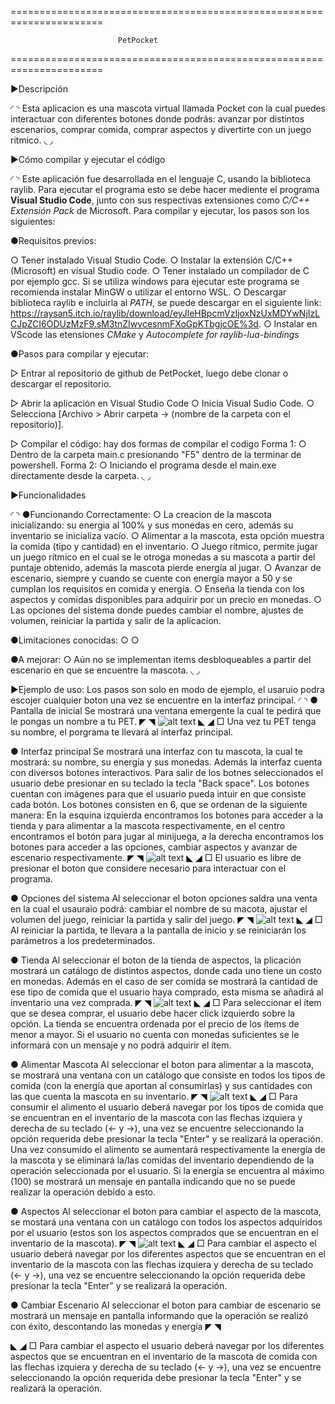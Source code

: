 ======================================================================

                            PetPocket

======================================================================

▶Descripción

◜                                                                                                         ◝
 Esta aplicacion es una mascota virtual llamada Pocket con la cual puedes interactuar con diferentes botones 
 donde podrás: avanzar por distintos escenarios, comprar comida, comprar aspectos y divertirte con un juego ritmico. 
◟                                                                                                         ◞

▶Cómo compilar y ejecutar el código

◜                                                                                                                       ◝
 Este aplicación fue desarrollada en el lenguaje C, usando la biblioteca raylib. Para ejecutar el programa esto se debe hacer mediente el  programa **Visual Studio Code**, junto con sus respectivas extensiones como *C/C++ Extensión Pack* de Microsoft. Para compilar y ejecutar, los pasos son los siguientes:

 ●Requisitos previos:
  
  ○ Tener instalado Visual Studio Code.
  ○ Instalar la extensión C/C++ (Microsoft) en visual Studio code.
  ○ Tener instalado un compilador de C por ejemplo gcc.
    Si se utiliza windows para ejecutar este programa
    se recomienda instalar MinGW o utilizar el entorno WSL.
  ○ Descargar biblioteca raylib e incluirla al *PATH*, se puede descargar en el siguiente link: https://raysan5.itch.io/raylib/download/eyJleHBpcmVzIjoxNzUxMDYwNjIzLCJpZCI6ODUzMzF9.sM3tnZIwvcesnmFXoGpKTbgjcOE%3d.
  ○ Instalar en VScode las etensiones *CMake* y *Autocomplete for raylib-lua-bindings*

 ●Pasos para compilar y ejecutar:

  ▷ Entrar al repositorio de github de PetPocket, luego debe clonar o descargar el repositorio.

  ▷ Abrir la aplicación en Visual Studio Code
   ○ Inicia Visual Sudio Code.
   ○ Selecciona [Archivo > Abrir carpeta -> (nombre de la carpeta con el repositorio)].

  ▷ Compilar el código: hay dos formas de compilar el codigo
    Forma 1:
    ○ Dentro de la carpeta main.c presionando "F5" dentro de la terminar de powershell.
    Forma 2:
    ○ Iniciando el programa desde el main.exe directamente desde la carpeta.
◟                                                                                                                       ◞

▶Funcionalidades

◜                                                                                                                                ◝
 ●Funcionando Correctamente:
  ○ La creacion de la mascota inicializando: su energia al 100% y sus monedas en cero, además su inventario se inicializa vacío.
  ○ Alimentar a la mascota, esta opción muestra la comida (tipo y cantidad) en el inventario.
  ○ Juego ritmico, permite jugar un juego rítmico en el cual se le otroga monedas a su mascota a partir del puntaje obtenido, además la mascota pierde energía al jugar.
  ○ Avanzar de escenario, siempre y cuando se cuente con energía mayor a 50 y se cumplan los requisitos en comida y energía.
  ○ Enseña la tienda con los aspectos y comidas disponibles para adquirir por un precio en monedas.
  ○ Las opciones del sistema donde puedes cambiar el nombre, ajustes de volumen, reiniciar la partida y salir de la aplicacion.

 ●Limitaciones conocidas:
  ○ 
  ○ 
 
 ●A mejorar:
  ○ Aún no se implementan items desbloqueables a partir del escenario en que se encuentre la mascota.
◟                                                                                                                                ◞

▶Ejemplo de uso:
Los pasos son solo en modo de ejemplo, el usaruio podra escojer cualquier boton una vez se encuentre en la interfaz principal.
◜                                                                                                                                       ◝
 ● Pantalla de inicial
 Se mostrará una ventana emergente la cual te pedirá que le pongas un nombre a tu PET.
 ◤                                                             ◥
  ![alt text](<Pantalla inicial.PNG>)
 ◣                                                             ◢
 □ Una vez tu PET tenga su nombre, el porgrama te llevará al interfaz principal.

 ● Interfaz principal
 Se mostrará una interfaz con tu mascota, la cual te mostrará: su nombre, su energía y sus monedas. Además la interfaz cuenta con diversos botones interactivos. Para salir de los botnes seleccionados el usuario debe presionar en su teclado la tecla "Back space". Los botones cuentan con imágenes para que el usuario pueda intuir en que consiste cada botón. Los botones consisten en 6, que se ordenan de la siguiente manera: En la esquina izquierda encontramos los botones para acceder a la tienda y para alimentar a la mascota respectivamente, en el centro encontramos el botón para jugar al minijuega, a la derecha encontramos los botones para acceder a las opciones, cambiar aspectos y avanzar de escenario respectivamente.
 ◤                                                                  ◥
  ![alt text](<interfaz principal.PNG>)
 ◣                                                                  ◢
 □ El usuario es libre de presionar el boton que considere necesario para interactuar con el programa. 

 ● Opciones del sistema
 Al seleccionar el boton opciones saldra una venta en la cual el usauraio podrá: cambiar el nombre de su macota, ajustar el volumen del juego, reiniciar la partida y salir del juego. 
 ◤                                                                                ◥
  ![alt text](<configuraciones del sistema.PNG>)
 ◣                                                                                ◢
 □ Al reiniciar la partida, te llevara a la pantalla de inicio y se reiniciarán los parámetros a los predeterminados.

 ● Tienda
 Al seleccionar el boton de la tienda de aspectos, la plicación mostrará un catálogo de distintos aspectos, donde cada uno tiene un costo en monedas. Además en el caso de ser comida se mostrará la cantidad de ese tipo de comida que el usuario haya comprado, esta misma se añadirá al inventario una vez comprada.
 ◤                                                                  ◥
  ![alt text](tienda.PNG)
 ◣                                                                  ◢
 □ Para seleccionar el ítem que se desea comprar, el usuario debe hacer click izquierdo sobre la opción. La tienda se encuentra ordenada por el precio de los ítems de menor a mayor. Si el usuario no cuenta con monedas suficientes se le informará con un mensaje y no podrá adquirir el ítem.

● Alimentar Mascota
 Al seleccionar el boton para alimentar a la mascota, se mostrará una ventana con un catálogo que consiste en todos los tipos de comida (con la energía que aportan al consumirlas) y sus cantidades con las que cuenta la mascota en su inventario.
 ◤                                                      ◥
  ![alt text](Comida.PNG)
 ◣                                                      ◢
 □ Para consumir el alimento el usuario deberá navegar por los tipos de comida que se encuentran en el inventario de la mascota con las flechas izquiera y derecha  de su teclado (<- y ->), una vez se encuentre seleccionando la opción requerida debe presionar la tecla "Enter" y se realizará la operación. Una vez consumido el alimento se aumentará respectivamente la energía de la mascota y se eliminará la/las comidas del inventario dependiendo de la operación seleccionada por el usuario. Si la energía se encuentra al máximo (100) se mostrará un mensaje en pantalla indicando que no se puede realizar la operación debido a esto.

● Aspectos
 Al seleccionar el boton para cambiar el aspecto de la mascota, se mostará una ventana con un catálogo con todos los aspectos adquiridos por el usuario (estos son los aspectos comprados que se encuentran en el inventario de la mascota).
 ◤                                                      ◥
  ![alt text](Aspectos.PNG)
 ◣                                                      ◢
 □ Para cambiar el aspecto el usuario deberá navegar por los diferentes aspectos que se encuentran en el inventario de la mascota con las flechas izquiera y derecha  de su teclado (<- y ->), una vez se encuentre seleccionando la opción requerida debe presionar la tecla "Enter" y se realizará la operación.

● Cambiar Escenario
 Al seleccionar el boton para cambiar de escenario se mostrará un mensaje en pantalla informando que la operación se realizó con éxito, descontando las monedas y energía
 ◤                                                      ◥

 ◣                                                      ◢
 □ Para cambiar el aspecto el usuario deberá navegar por los diferentes aspectos que se encuentran en el inventario de la mascota de comida con las flechas izquiera y derecha  de su teclado (<- y ->), una vez se encuentre seleccionando la opción requerida debe presionar la tecla "Enter" y se realizará la operación.




 
